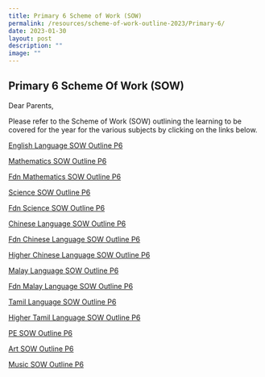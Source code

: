 ```yaml
---
title: Primary 6 Scheme of Work (SOW)
permalink: /resources/scheme-of-work-outline-2023/Primary-6/
date: 2023-01-30
layout: post
description: ""
image: ""
---
```

## Primary 6 Scheme Of Work (SOW)

Dear Parents,

Please refer to the Scheme of Work (SOW) outlining the learning to be covered for the year for the various subjects by clicking on the links below.

[English Language SOW Outline P6](/files/2023%20P6%20SOW/P6%20EL%20SOW%20Outline.pdf)

[Mathematics SOW Outline P6](/files/2023%20P6%20SOW/P6%20Std%20Math%20SOW%20Outline.pdf)

[Fdn Mathematics SOW Outline P6](/files/2023%20P6%20SOW/P6%20Fdn%20Math%20SOW%20Outline.pdf)

[Science SOW Outline P6](/files/2023%20P6%20SOW/P6%20Science%20SOW%20Outline.pdf)

[Fdn Science SOW Outline P6](/files/2023%20P6%20SOW/P6%20Fdn%20Science%20SOW%20Outline.pdf)

[Chinese Language SOW Outline P6](/files/2023%20P6%20SOW/P6%20CL%20SOW%20Outline.pdf)

[Fdn Chinese Language SOW Outline P6](/files/2023%20P6%20SOW/P6%20FCL%20SOW%20Outline.pdf)

[Higher Chinese Language SOW Outline P6](/files/2023%20P6%20SOW/P6%20HCL%20SOW%20Outline.pdf)

[Malay Language SOW Outline P6](/files/2023%20P6%20SOW/P6%20ML%20SOW%20Outline.pdf)

[Fdn Malay Language SOW Outline P6](/files/2023%20P6%20SOW/P6%20FML%20SOW%20Outline.pdf)

[Tamil Language SOW Outline P6](/files/2023%20P6%20SOW/P6%20TL%20SOW%20Outline.pdf)

[Higher Tamil Language SOW Outline P6](/files/2023%20P6%20SOW/P6%20HTL%20SOW%20Outline.pdf)

[PE SOW Outline P6](/files/2023%20P6%20SOW/P6%20PE%20SOW%20Outline.pdf)

[Art SOW Outline P6](/files/2023%20P6%20SOW/P6%20Art%20SOW%20Outline.pdf)

[Music SOW Outline P6](/files/2023%20P6%20SOW/P6%20Music%20SOW%20Outline.pdf)